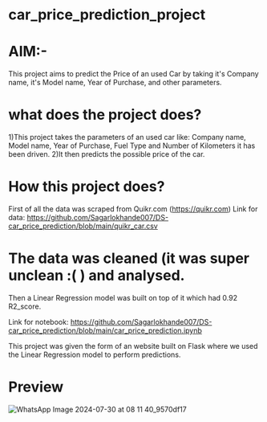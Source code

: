 # car_price_prediction_project


# AIM:-
This project aims to predict the Price of an used Car by taking it's Company name, it's Model name, Year of Purchase, and other parameters.

# what does the project does?
1)This project takes the parameters of an used car like: Company name, Model name, Year of Purchase, Fuel Type and Number of Kilometers it has been driven. 2)It then predicts the possible price of the car.

# How this project does?
First of all the data was scraped from Quikr.com (https://quikr.com) Link for data: https://github.com/Sagarlokhande007/DS-car_price_prediction/blob/main/quikr_car.csv

# The data was cleaned (it was super unclean :( ) and analysed.

Then a Linear Regression model was built on top of it which had 0.92 R2_score.

Link for notebook: https://github.com/Sagarlokhande007/DS-car_price_prediction/blob/main/car_price_prediction.ipynb

This project was given the form of an website built on Flask where we used the Linear Regression model to perform predictions.

# Preview
![WhatsApp Image 2024-07-30 at 08 11 40_9570df17](https://github.com/user-attachments/assets/10b691be-0409-41a7-800b-f5b04cef237a)
